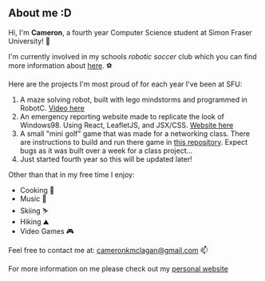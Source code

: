 ## About me :D

<!--
**camblsoup/camblsoup** is a ✨ _special_ ✨ repository because its `README.md` (this file) appears on your GitHub profile.

Here are some ideas to get you started:

- 🔭 I’m currently working on ...
- 🌱 I’m currently learning ...
- 👯 I’m looking to collaborate on ...
- 🤔 I’m looking for help with ...
- 💬 Ask me about ...
- 📫 How to reach me: ...
- 😄 Pronouns: ...
- ⚡ Fun fact: ...
-->

Hi, I'm **Cameron**, a fourth year Computer Science student at Simon Fraser University! 🦝

I'm currently involved in my schools *robotic soccer* club which you can find more information about [here](https://gitlab.com/sfurs/software). ⚽

Here are the projects I'm most proud of for each year I've been at SFU:
1. A maze solving robot, built with lego mindstorms and programmed in RobotC. [Video here](https://www.youtube.com/watch?v=N7ReQ-L2cR8)
2. An emergency reporting website made to replicate the look of Windows98. Using React, LeafletJS, and JSX/CSS. [Website here](https://camblsoup.github.io/CMPT272Proj/)
3. A small "mini golf" game that was made for a networking class. There are instructions to build and run there game in [this repository](https://github.com/camblsoup/MiniatureGolf). Expect bugs as it was built over a week for a class project...
4. Just started fourth year so this will be updated later!

Other than that in my free time I enjoy:
- Cooking 🍳
- Music 🎵
- Skiing ⛷️
- Hiking ⛰️
- Video Games 🎮

Feel free to contact me at: [cameronkmclagan@gmail.com](mailto:cameronkmclagan@gmail.com) 📫

For more information on me please check out my [personal website](https://camblsoup.github.io/portfolio/)
